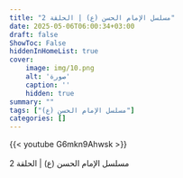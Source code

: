 ```yaml
---
title: "مسلسل الإمام الحسن (ع) | الحلقة 2"
date: 2025-05-06T06:00:34+03:00
draft: false
ShowToc: False
hiddenInHomeList: true
cover:
    image: img/10.png
    alt: 'صورة'
    caption: ''
    hidden: true
summary: ""
tags: ["مسلسل الإمام الحسن (ع)"]
categories: []
---
```


{{< youtube G6mkn9Ahwsk >}}  
<br>
مسلسل الإمام الحسن (ع) | الحلقة 2

